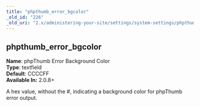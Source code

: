 ```yaml
---
title: "phpthumb_error_bgcolor"
_old_id: "226"
_old_uri: "2.x/administering-your-site/settings/system-settings/phpthumb_error_bgcolor"
---
```


phpthumb\_error\_bgcolor
------------------------

**Name**: phpThumb Error Background Color   
**Type**: textfield   
**Default**: CCCCFF   
**Available In:** 2.0.8+

A hex value, without the #, indicating a background color for phpThumb error output.